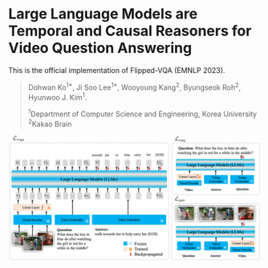 # Large Language Models are Temporal and Causal Reasoners for Video Question Answering 

This is the official implementation of Flipped-VQA (EMNLP 2023).

> Dohwan Ko<sup>1*</sup>, Ji Soo Lee<sup>1*</sup>, Wooyoung Kang<sup>2</sup>, Byungseok Roh<sup>2</sup>, Hyunwoo J. Kim<sup>1</sup>.
>
>
> <sup>1</sup>Department of Computer Science and Engineering, Korea University   <sup>2</sup>Kakao Brain



<div align="center">
  <img src="asset/main.png" width="900px" />
</div>